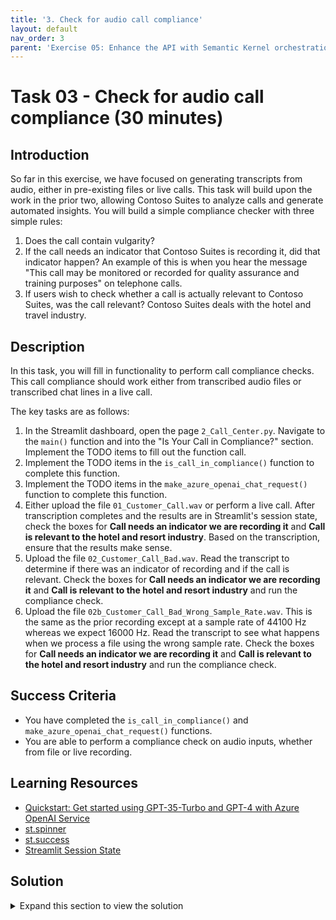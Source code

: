 ```yaml
---
title: '3. Check for audio call compliance'
layout: default
nav_order: 3
parent: 'Exercise 05: Enhance the API with Semantic Kernel orchestration'
---
```


# Task 03 - Check for audio call compliance (30 minutes)

## Introduction

So far in this exercise, we have focused on generating transcripts from audio, either in pre-existing files or live calls. This task will build upon the work in the prior two, allowing Contoso Suites to analyze calls and generate automated insights. You will build a simple compliance checker with three simple rules:

1. Does the call contain vulgarity?
2. If the call needs an indicator that Contoso Suites is recording it, did that indicator happen? An example of this is when you hear the message "This call may be monitored or recorded for quality assurance and training purposes" on telephone calls.
3. If users wish to check whether a call is actually relevant to Contoso Suites, was the call relevant? Contoso Suites deals with the hotel and travel industry.

## Description

In this task, you will fill in functionality to perform call compliance checks. This call compliance should work either from transcribed audio files or transcribed chat lines in a live call.

The key tasks are as follows:

1. In the Streamlit dashboard, open the page `2_Call_Center.py`. Navigate to the `main()` function and into the "Is Your Call in Compliance?" section. Implement the TODO items to fill out the function call.
2. Implement the TODO items in the `is_call_in_compliance()` function to complete this function.
3. Implement the TODO items in the `make_azure_openai_chat_request()` function to complete this function.
4. Either upload the file `01_Customer_Call.wav` or perform a live call. After transcription completes and the results are in Streamlit's session state, check the boxes for **Call needs an indicator we are recording it** and **Call is relevant to the hotel and resort industry**. Based on the transcription, ensure that the results make sense.
5. Upload the file `02_Customer_Call_Bad.wav`. Read the transcript to determine if there was an indicator of recording and if the call is relevant. Check the boxes for **Call needs an indicator we are recording it** and **Call is relevant to the hotel and resort industry** and run the compliance check.
6. Upload the file `02b_Customer_Call_Bad_Wrong_Sample_Rate.wav`. This is the same as the prior recording except at a sample rate of 44100 Hz whereas we expect 16000 Hz. Read the transcript to see what happens when we process a file using the wrong sample rate. Check the boxes for **Call needs an indicator we are recording it** and **Call is relevant to the hotel and resort industry** and run the compliance check.

## Success Criteria

- You have completed the `is_call_in_compliance()` and `make_azure_openai_chat_request()` functions.
- You are able to perform a compliance check on audio inputs, whether from file or live recording.

## Learning Resources

- [Quickstart: Get started using GPT-35-Turbo and GPT-4 with Azure OpenAI Service](https://learn.microsoft.com/azure/ai-services/openai/chatgpt-quickstart?tabs=command-line%2Cpython&pivots=programming-language-python)
- [st.spinner](https://docs.streamlit.io/library/api-reference/status/st.spinner)
- [st.success](https://docs.streamlit.io/library/api-reference/status/st.success)
- [Streamlit Session State](https://docs.streamlit.io/library/api-reference/session-state)

## Solution

<details markdown="block">
<summary>Expand this section to view the solution</summary>

- The code to implement the "Is Your Call in Compliance?" section in the `main()` function is as follows:

    ```python
    include_recording_message = st.checkbox("Call needs an indicator we are recording it")
    is_relevant_to_topic = st.checkbox("Call is relevant to the hotel and resort industry")

    if st.button("Check for Compliance"):
        with st.spinner("Checking for compliance..."):
            if 'file_transcription_results' in st.session_state:
                call_contents = st.session_state.file_transcription_results
            elif 'transcription_results' in st.session_state:
                call_contents = st.session_state.transcription_results
            else:
                st.write("Please upload an audio file or record a call before checking for compliance.")
            if call_contents is not None and len(call_contents) > 0:
                compliance_results = is_call_in_compliance(call_contents, include_recording_message, is_relevant_to_topic)
                st.write(compliance_results)
        st.success("Compliance check complete!")
    ```

- The `is_call_in_compliance()` function converts the list of transcription strings into a single message. Then, based on whether the user has checked either (or both) of the two boxes, it builds out prompt template addenda for the system prompt. It then calls `make_azure_openai_chat_request()` with that prompt and the call contents message.
  - The code for the completed `is_call_in_compliance()` function is as follows:

    ```python
    joined_call_contents = ' '.join(call_contents)
    if include_recording_message:
        include_recording_message_text = "2. Was the caller aware that the call was being recorded?"
    else:
        include_recording_message_text = ""

    if is_relevant_to_topic:
        is_relevant_to_topic_text = "3. Was the call relevant to the hotel and resort industry?"
    else:
        is_relevant_to_topic_text = ""

    system = f"""
        You are an automated analysis system for Contoso Suites. Contoso Suites is a luxury hotel and resort chain with locations
        in a variety of Caribbean nations and territories.
        
        You are analyzing a call for relevance and compliance.

        You will only answer the following questions based on the call contents:
        1. Was there vulgarity on the call?
        {include_recording_message_text}
        {is_relevant_to_topic_text}
    """

    response = make_azure_openai_chat_request(system, joined_call_contents)
    return response.choices[0].message.content
    ```

- The `make_azure_openai_chat_request()` function connects to the Azure OpenAI client and builds a chat completion containing two messages: a system message telling the GPT deployment about its role, and a user message with the transcribed audio contents.
  - The code for the completed `make_azure_openai_chat_request()` function is as follows:

    ```python
    # Create an Azure OpenAI client.
    client = openai.AzureOpenAI(
        base_url=f"{aoai_endpoint}/openai/deployments/{deployment_name}/",
        api_key=aoai_api_key,
        api_version="2023-12-01-preview"
    )

    # Create and return a new chat completion request
    return client.chat.completions.create(
        model=deployment_name,
        messages=[
            {"role": "system", "content": system},
            {"role": "user", "content": call_contents}
        ],
    )
    ```

</details>
